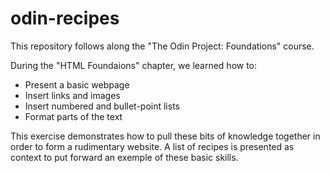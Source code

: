 # odin-recipes
This repository follows along the "The Odin Project: Foundations" course.

During the "HTML Foundaions" chapter, we learned how to:

* Present a basic webpage
* Insert links and images
* Insert numbered and bullet-point lists
* Format parts of the text

This exercise demonstrates how to pull these bits of knowledge together in order to form a rudimentary website.
A list of recipes is presented as context to put forward an exemple of these basic skills.